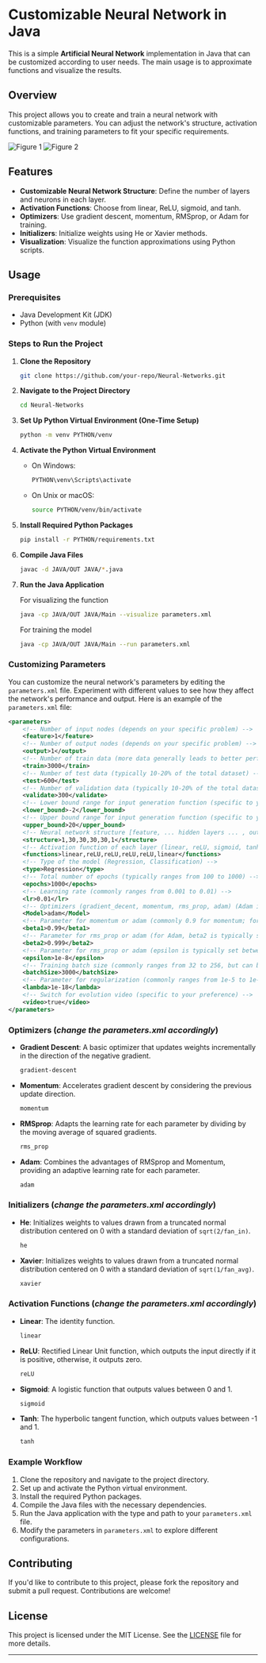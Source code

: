 # Customizable Neural Network in Java

This is a simple **Artificial Neural Network** implementation in Java that can be customized according to user needs. The main usage is to approximate functions and visualize the results.

## Overview

This project allows you to create and train a neural network with customizable parameters. You can adjust the network's structure, activation functions, and training parameters to fit your specific requirements.

![Figure 1](https://github.com/user-attachments/assets/7c5de76f-c3b3-4dca-bf8b-8699043f54ed)
![Figure 2](https://github.com/user-attachments/assets/3066af3d-bcc4-4db1-8036-2361e457182c)

## Features

- **Customizable Neural Network Structure**: Define the number of layers and neurons in each layer.
- **Activation Functions**: Choose from linear, ReLU, sigmoid, and tanh.
- **Optimizers**: Use gradient descent, momentum, RMSprop, or Adam for training.
- **Initializers**: Initialize weights using He or Xavier methods.
- **Visualization**: Visualize the function approximations using Python scripts.

## Usage

### Prerequisites

- Java Development Kit (JDK)
- Python (with `venv` module)

### Steps to Run the Project

1. **Clone the Repository**

   ```sh
   git clone https://github.com/your-repo/Neural-Networks.git
   ```

2. **Navigate to the Project Directory**

   ```sh
   cd Neural-Networks
   ```

3. **Set Up Python Virtual Environment (One-Time Setup)**

   ```sh
   python -m venv PYTHON/venv
   ```

4. **Activate the Python Virtual Environment**

   - On Windows:

     ```sh
     PYTHON\venv\Scripts\activate
     ```

   - On Unix or macOS:

     ```sh
     source PYTHON/venv/bin/activate
     ```

5. **Install Required Python Packages**

   ```sh
   pip install -r PYTHON/requirements.txt
   ```

6. **Compile Java Files**

   ```sh
   javac -d JAVA/OUT JAVA/*.java
   ```

7. **Run the Java Application**

   For visualizing the function
   ```sh
   java -cp JAVA/OUT JAVA/Main --visualize parameters.xml
   ```
   For training the model
   ```sh
   java -cp JAVA/OUT JAVA/Main --run parameters.xml
   ```

### Customizing Parameters

You can customize the neural network's parameters by editing the `parameters.xml` file. Experiment with different values to see how they affect the network's performance and output. Here is an example of the `parameters.xml` file:

```xml
<parameters>
    <!-- Number of input nodes (depends on your specific problem) -->
    <feature>1</feature>
    <!-- Number of output nodes (depends on your specific problem) -->
    <output>1</output>
    <!-- Number of train data (more data generally leads to better performance, usually in the thousands) -->
    <train>3000</train>
    <!-- Number of test data (typically 10-20% of the total dataset) -->
    <test>600</test>
    <!-- Number of validation data (typically 10-20% of the total dataset) -->
    <validate>300</validate>
    <!-- Lower bound range for input generation function (specific to your problem) -->
    <lower_bound>-2</lower_bound>
    <!-- Upper bound range for input generation function (specific to your problem) -->
    <upper_bound>20</upper_bound>
    <!-- Neural network structure [feature, ... hidden layers ... , output] (depends on the complexity of your problem) -->
    <structure>1,30,30,30,30,1</structure>
    <!-- Activation function of each layer (linear, reLU, sigmoid, tanh) (ReLU is commonly used for hidden layers, linear for output in regression) -->
    <functions>linear,reLU,reLU,reLU,reLU,linear</functions>
    <!-- Type of the model (Regression, Classification) -->
    <type>Regression</type>
    <!-- Total number of epochs (typically ranges from 100 to 1000) -->
    <epochs>1000</epochs>
    <!-- Learning rate (commonly ranges from 0.001 to 0.01) -->
    <lr>0.01</lr>
    <!-- Optimizers (gradient_decent, momentum, rms_prop, adam) (Adam is a popular choice) -->
    <Model>adam</Model>
    <!-- Parameter for momentum or adam (commonly 0.9 for momentum; for Adam, beta1 is often set between 0.9 and 0.999) -->
    <beta1>0.99</beta1>
    <!-- Parameter for rms_prop or adam (for Adam, beta2 is typically set between 0.999 and 0.9999) -->
    <beta2>0.999</beta2>
    <!-- Parameter for rms_prop or adam (epsilon is typically set between 1e-7 and 1e-8) -->
    <epsilon>1e-8</epsilon>
    <!-- Training batch size (commonly ranges from 32 to 256, but can be larger for more stable training) -->
    <batchSize>3000</batchSize>
    <!-- Parameter for regularization (commonly ranges from 1e-5 to 1e-3) -->
    <lambda>1e-18</lambda>
    <!-- Switch for evolution video (specific to your preference) -->
    <video>true</video>
</parameters>
```

### Optimizers (*change the **parameters.xml** accordingly*)

- **Gradient Descent**: A basic optimizer that updates weights incrementally in the direction of the negative gradient.
   ```sh
   gradient-descent
   ```
- **Momentum**: Accelerates gradient descent by considering the previous update direction.
   ```sh
   momentum
   ```
- **RMSprop**: Adapts the learning rate for each parameter by dividing by the moving average of squared gradients.
   ```sh
   rms_prop
   ```
- **Adam**: Combines the advantages of RMSprop and Momentum, providing an adaptive learning rate for each parameter.
   ```sh
   adam
   ```

### Initializers (*change the **parameters.xml** accordingly*)

- **He**: Initializes weights to values drawn from a truncated normal distribution centered on 0 with a standard deviation of `sqrt(2/fan_in)`.
   ```sh
   he
   ```
- **Xavier**: Initializes weights to values drawn from a truncated normal distribution centered on 0 with a standard deviation of `sqrt(1/fan_avg)`.
   ```sh
   xavier
   ```

### Activation Functions (*change the **parameters.xml** accordingly*)

- **Linear**: The identity function.
   ```sh
   linear
   ```
- **ReLU**: Rectified Linear Unit function, which outputs the input directly if it is positive, otherwise, it outputs zero.
   ```sh
   reLU
   ```
- **Sigmoid**: A logistic function that outputs values between 0 and 1.
   ```sh
   sigmoid
   ```
- **Tanh**: The hyperbolic tangent function, which outputs values between -1 and 1.
   ```sh
   tanh
   ```

### Example Workflow

1. Clone the repository and navigate to the project directory.
2. Set up and activate the Python virtual environment.
3. Install the required Python packages.
4. Compile the Java files with the necessary dependencies.
5. Run the Java application with the type and path to your `parameters.xml` file.
6. Modify the parameters in `parameters.xml` to explore different configurations.

## Contributing

If you'd like to contribute to this project, please fork the repository and submit a pull request. Contributions are welcome!

## License

This project is licensed under the MIT License. See the [LICENSE](LICENSE) file for more details.

---
